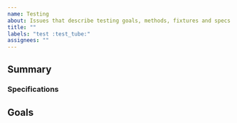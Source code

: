 ```yaml
---
name: Testing
about: Issues that describe testing goals, methods, fixtures and specs
title: ""
labels: "test :test_tube:"
assignees: ""
---
```


## Summary

### Specifications

## Goals
